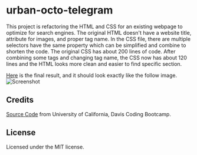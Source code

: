 # urban-octo-telegram

This project is refactoring the HTML and CSS for an existing webpage to optimize for search engines. The original HTML doesn't have a website title, attribute for images, and proper tag name. In the CSS file, there are multiple selectors have the same property which can be simplified and combine to shorten the code. The original CSS has about 200 lines of code. After combining some tags and changing tag name, the CSS now has about 120 lines and the HTML looks more clean and easier to find specific section. 

[Here](https://maggie9685.github.io/urban-octo-telegram/) is the final result, and it should look exactly like the follow image.
![Screenshot](assets/images/webpage-full-look)

## Credits
[Source Code](https://ucdavis.bootcampcontent.com/ucdavis-boot-camp/ucd-virt-bo-fsf-pt-09-2021-u-b.git/) from University of California, Davis Coding Bootcamp. 

## License
Licensed under the MIT license.
